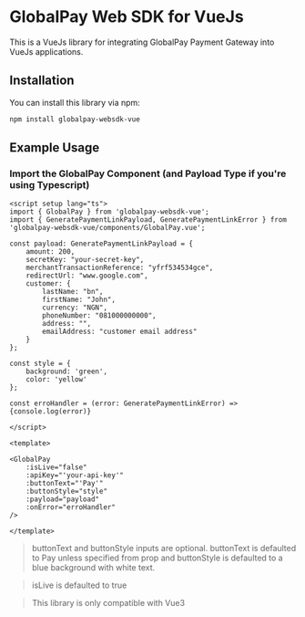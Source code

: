 # GlobalPay Web SDK for VueJs

This is a VueJs library for integrating GlobalPay Payment Gateway into VueJs applications.

## Installation

You can install this library via npm:

```bash
npm install globalpay-websdk-vue
```

## Example Usage
### Import the GlobalPay Component (and Payload Type if you're using Typescript)

```vue
<script setup lang="ts">
import { GlobalPay } from 'globalpay-websdk-vue';
import { GeneratePaymentLinkPayload, GeneratePaymentLinkError } from 'globalpay-websdk-vue/components/GlobalPay.vue';

const payload: GeneratePaymentLinkPayload = {
    amount: 200,
    secretKey: "your-secret-key",
    merchantTransactionReference: "yfrf534534gce",
    redirectUrl: "www.google.com",
    customer: {
        lastName: "bn",
        firstName: "John",
        currency: "NGN",
        phoneNumber: "081000000000",
        address: "",
        emailAddress: "customer email address"
    }
};

const style = {
    background: 'green',
    color: 'yellow'
};

const erroHandler = (error: GeneratePaymentLinkError) => {console.log(error)}

</script>

<template>

<GlobalPay 
    :isLive="false"
    :apiKey="'your-api-key'"
    :buttonText="'Pay'"
    :buttonStyle="style"
    :payload="payload"
    :onError="erroHandler"
/>

</template>
```

> buttonText and buttonStyle inputs are optional. buttonText is defaulted to Pay unless specified from prop and buttonStyle is defaulted to a blue background with white text.

> isLive is defaulted to true

> This library is only compatible with Vue3